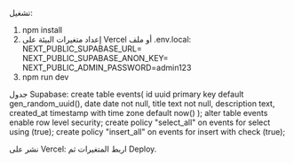 تشغيل:
1) npm install
2) إعداد متغيرات البيئة على Vercel أو ملف .env.local:
   NEXT_PUBLIC_SUPABASE_URL=
   NEXT_PUBLIC_SUPABASE_ANON_KEY=
   NEXT_PUBLIC_ADMIN_PASSWORD=admin123
3) npm run dev

جدول Supabase:
create table events(
  id uuid primary key default gen_random_uuid(),
  date date not null,
  title text not null,
  description text,
  created_at timestamp with time zone default now()
);
alter table events enable row level security;
create policy "select_all" on events for select using (true);
create policy "insert_all" on events for insert with check (true);

نشر على Vercel: اربط المتغيرات ثم Deploy.
